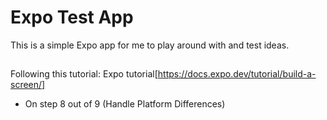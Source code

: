 # Expo Test App

This is a simple Expo app for me to play around with and test ideas.

## 

Following this tutorial: Expo tutorial[https://docs.expo.dev/tutorial/build-a-screen/]
 - On step 8 out of 9 (Handle Platform Differences)